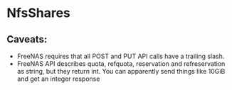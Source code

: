 # NfsShares

## Caveats:
- FreeNAS requires that all POST and PUT API calls have a trailing slash.
- FreeNAS API describes quota, refquota, reservation and refreservation as string, but they return int. You can apparently send things like 10GiB and get an integer response
